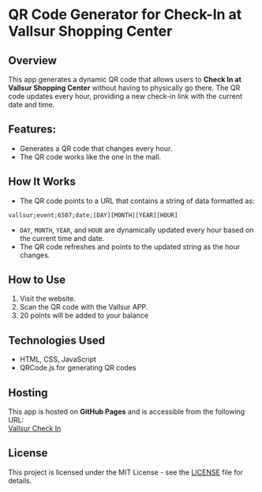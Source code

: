 # QR Code Generator for Check-In at Vallsur Shopping Center

## Overview
This app generates a dynamic QR code that allows users to **Check In at Vallsur Shopping Center** without having to physically go there. The QR code updates every hour, providing a new check-in link with the current date and time.

## Features:
- Generates a QR code that changes every hour.
- The QR code works like the one in the mall.

## How It Works
- The QR code points to a URL that contains a string of data formatted as:

```
vallsur;event;6507;date;[DAY][MONTH][YEAR][HOUR]
```

- `DAY`, `MONTH`, `YEAR`, and `HOUR` are dynamically updated every hour based on the current time and date.
- The QR code refreshes and points to the updated string as the hour changes.

## How to Use
1. Visit the website.
2. Scan the QR code with the Vallsur APP.
3. 20 points will be added to your balance

## Technologies Used
- HTML, CSS, JavaScript
- QRCode.js for generating QR codes

## Hosting
This app is hosted on **GitHub Pages** and is accessible from the following URL:  
[Vallsur Check In](https://slvnn.github.io/vallsurcheckin/)

## License
This project is licensed under the MIT License - see the [LICENSE](LICENSE) file for details.
